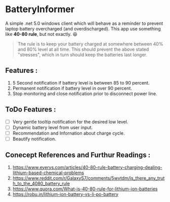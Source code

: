 # BatteryInformer

A simple .net 5.0 windows client which will behave as a reminder to prevent laptop battery overcharged (and overdischarged).
This app use something like **40-80 rule**, but not exactly. :laughing:

> The rule is to keep your battery charged at somewhere between 40% and 80% level at all time. This should prevent the above stated "stresses", which in turn should keep the batteries last longer.

## Features : 
1. 5 Second notification if battery level is between 85 to 90 percent.
2. Permanent notification if battery level in over 90 percent.
3. Stop monitoring and close notification prior to disconnect power line.

## ToDo Features :
- [ ] Very gentle tooltip notification for the desired low level.
- [ ] Dynamic battery level from user input.
- [ ] Recommendation and Infornation about charge cycle.
- [ ] Beautify notification.

## Conecept References and Furthur Readings :
1. https://www.eyerys.com/articles/40-80-rule-battery-charging-dealing-lithium-based-chemical-problems
2. https://www.reddit.com/r/GalaxyS7/comments/5wvtdm/is_there_any_truth_to_the_4080_battery_rule
3. https://www.quora.com/What-is-40-80-rule-for-lithium-ion-batteries
4. https://robu.in/lithium-ion-battery-vs-li-po-battery
